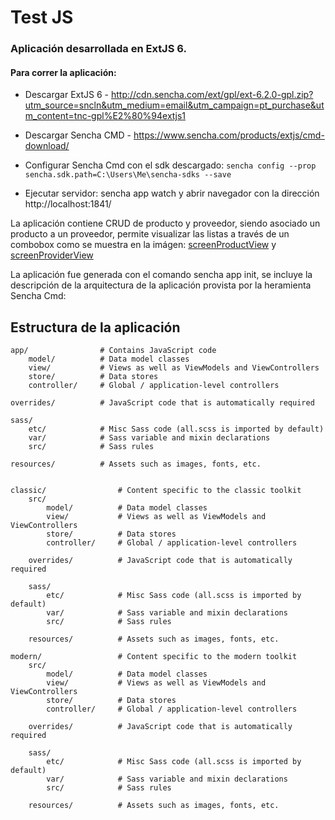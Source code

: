 # Test JS

### Aplicación desarrollada en ExtJS 6.

#### Para correr la aplicación:

 - Descargar ExtJS 6  - http://cdn.sencha.com/ext/gpl/ext-6.2.0-gpl.zip?utm_source=sncln&utm_medium=email&utm_campaign=pt_purchase&utm_content=tnc-gpl%E2%80%94extjs1
 
 - Descargar Sencha CMD  - https://www.sencha.com/products/extjs/cmd-download/

 - Configurar Sencha Cmd con el sdk descargado: `sencha config --prop sencha.sdk.path=C:\Users\Me\sencha-sdks --save`
 
 - Ejecutar servidor: sencha app watch y abrir navegador con la dirección http://localhost:1841/
 
 La aplicación contiene CRUD de producto y proveedor, siendo asociado un producto a un proveedor, permite visualizar las listas a través de un combobox como se muestra en la imágen: [screenProductView] y [screenProviderView]
 
 
 
 La aplicación fue generada con el comando sencha app init, se incluye la descripción de la arquitectura de la aplicación provista por la heramienta Sencha Cmd:

## Estructura de la aplicación


    app/                # Contains JavaScript code
        model/          # Data model classes
        view/           # Views as well as ViewModels and ViewControllers
        store/          # Data stores
        controller/     # Global / application-level controllers

    overrides/          # JavaScript code that is automatically required

    sass/
        etc/            # Misc Sass code (all.scss is imported by default)
        var/            # Sass variable and mixin declarations
        src/            # Sass rules

    resources/          # Assets such as images, fonts, etc.


    classic/                # Content specific to the classic toolkit
        src/
            model/          # Data model classes
            view/           # Views as well as ViewModels and ViewControllers
            store/          # Data stores
            controller/     # Global / application-level controllers

        overrides/          # JavaScript code that is automatically required

        sass/
            etc/            # Misc Sass code (all.scss is imported by default)
            var/            # Sass variable and mixin declarations
            src/            # Sass rules

        resources/          # Assets such as images, fonts, etc.

    modern/                 # Content specific to the modern toolkit
        src/
            model/          # Data model classes
            view/           # Views as well as ViewModels and ViewControllers
            store/          # Data stores
            controller/     # Global / application-level controllers

        overrides/          # JavaScript code that is automatically required

        sass/
            etc/            # Misc Sass code (all.scss is imported by default)
            var/            # Sass variable and mixin declarations
            src/            # Sass rules

        resources/          # Assets such as images, fonts, etc.


 [screenProductView]: <https://drive.google.com/file/d/1JfWRtrwB0aZUzPlawevZTFHpYURHE9c6/view?usp=sharing>
 [screenProviderView]: < https://drive.google.com/file/d/1Otp46D7yKbBqIzqyjpNhD-3N-Pq3jcCl/view?usp=sharing>

